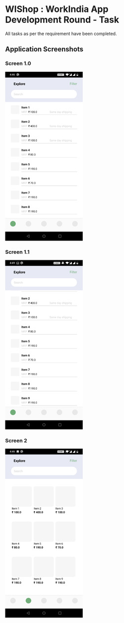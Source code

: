 # WIShop : WorkIndia App Development Round - Task

All tasks as per the requirement have been completed.

## Application Screenshots

### Screen 1.0
<img src='assets/Screen1.0.jpg' width=250>

### Screen 1.1
<img src='assets/Screen1.1.jpg' width=250>

### Screen 2
<img src='assets/Screen2.jpg' width=250>
